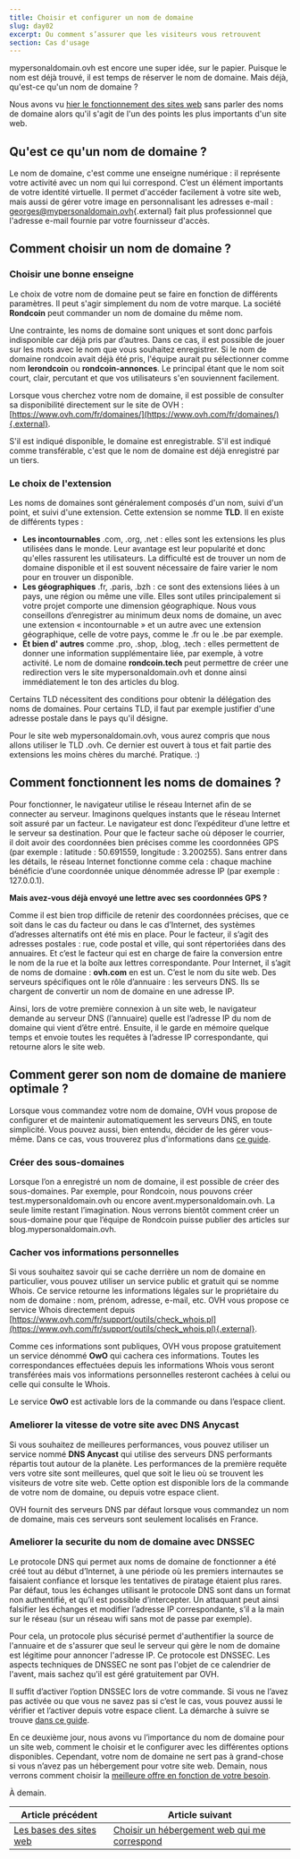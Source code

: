 ```yaml
---
title: Choisir et configurer un nom de domaine
slug: day02
excerpt: Ou comment s’assurer que les visiteurs vous retrouvent
section: Cas d'usage
---
```


mypersonaldomain.ovh est encore une super idée, sur le papier. Puisque le nom est déjà trouvé, il est temps de réserver le nom de domaine. Mais déjà, qu'est-ce qu'un nom de domaine ?

Nous avons vu [hier le fonctionnement des sites web](https://docs.ovh.com/fr/hosting/24-days/day01/) sans parler des noms de domaine alors qu'il s'agit de l'un des points les plus importants d'un site web.

## Qu'est ce qu'un nom de domaine ?
Le nom de domaine, c'est comme une enseigne numérique : il représente votre activité avec un nom qui lui correspond. C’est un élément importants de votre identité virtuelle. Il permet d'accéder facilement à votre site web, mais aussi de gérer votre image en personnalisant les adresses e-mail : [georges@mypersonaldomain.ovh](mailto:georges@mypersonaldomain.ovh){.external} fait plus professionnel que l'adresse e-mail fournie par votre fournisseur d'accès.

## Comment choisir un nom de domaine ?

### Choisir une bonne enseigne
Le choix de votre nom de domaine peut se faire en fonction de différents paramètres. Il peut s'agir simplement du nom de votre marque. La société **Rondcoin** peut commander un nom de domaine du même nom.

Une contrainte, les noms de domaine sont uniques et sont donc parfois indisponible car déjà pris par d’autres. Dans ce cas, il est possible de jouer sur les mots avec le nom que vous souhaitez enregistrer. Si le nom de domaine rondcoin avait déjà été pris, l'équipe aurait pu sélectionner comme nom **lerondcoin** ou **rondcoin-annonces**. Le principal étant que le nom soit court, clair, percutant et que vos utilisateurs s'en souviennent facilement.

Lorsque vous cherchez votre nom de domaine, il est possible de consulter sa disponibilité directement sur le site de OVH : [https://www.ovh.com/fr/domaines/](https://www.ovh.com/fr/domaines/){.external}.

S'il est indiqué disponible, le domaine est enregistrable. S'il est indiqué comme transférable, c'est que le nom de domaine est déjà enregistré par un tiers.

### Le choix de l'extension
Les noms de domaines sont généralement composés d'un nom, suivi d'un point, et suivi d'une extension. Cette extension se nomme **TLD**. Il en existe de différents types :

- **Les incontournables** .com, .org, .net : elles sont les extensions les plus utilisées dans le monde. Leur avantage est leur popularité et donc qu'elles rassurent les utilisateurs. La difficulté est de trouver un nom de domaine disponible et il est souvent nécessaire de faire varier le nom pour en trouver un disponible.
- **Les géographiques** .fr, .paris, .bzh : ce sont des extensions liées à un pays, une région ou même une ville. Elles sont utiles principalement si votre projet comporte une dimension géographique. Nous vous conseillons d’enregistrer au minimum deux noms de domaine, un avec une extension « incontournable » et un autre avec une extension géographique, celle de votre pays, comme le .fr ou le .be par exemple.
- **Et bien d' autres** comme .pro, .shop, .blog, .tech : elles permettent de donner une information supplémentaire liée, par exemple, à votre activité. Le nom de domaine **rondcoin.tech** peut permettre de créer une redirection vers le site mypersonaldomain.ovh et donne ainsi immédiatement le ton des articles du blog.

Certains TLD nécessitent des conditions pour obtenir la délégation des noms de domaines. Pour certains TLD, il faut par exemple justifier d'une adresse postale dans le pays qu'il désigne.

Pour le site web mypersonaldomain.ovh, vous aurez compris que nous allons utiliser le TLD .ovh. Ce dernier est ouvert à tous et fait partie des extensions les moins chères du marché. Pratique. :)

## Comment fonctionnent les noms de domaines ?
Pour fonctionner, le navigateur utilise le réseau Internet afin de se connecter au serveur. Imaginons quelques instants que le réseau Internet soit assuré par un facteur. Le navigateur est donc l’expéditeur d’une lettre et le serveur sa destination. Pour que le facteur sache où déposer le courrier, il doit avoir des coordonnées bien précises comme les coordonnées GPS (par exemple : latitude : 50.691559, longitude : 3.200255). Sans entrer dans les détails, le réseau Internet fonctionne comme cela : chaque machine bénéficie d’une coordonnée unique dénommée adresse IP (par exemple : 127.0.0.1).

**Mais avez-vous déjà envoyé une lettre avec ses coordonnées GPS ?**

Comme il est bien trop difficile de retenir des coordonnées précises, que ce soit dans le cas du facteur ou dans le cas d’Internet, des systèmes d’adresses alternatifs ont été mis en place. Pour le facteur, il s’agit des adresses postales : rue, code postal et ville, qui sont répertoriées dans des annuaires. Et c’est le facteur qui est en charge de faire la conversion entre le nom de la rue et la boîte aux lettres correspondante. Pour Internet, il s’agit de noms de domaine : **ovh.com** en est un. C’est le nom du site web. Des serveurs spécifiques ont le rôle d’annuaire : les serveurs DNS. Ils se chargent de convertir un nom de domaine en une adresse IP.

Ainsi, lors de votre première connexion à un site web, le navigateur demande au serveur DNS (l’annuaire) quelle est l’adresse IP du nom de domaine qui vient d’être entré. Ensuite, il le garde en mémoire quelque temps et envoie toutes les requêtes à l’adresse IP correspondante, qui retourne alors le site web.

## Comment gerer son nom de domaine de maniere optimale ?
Lorsque vous commandez votre nom de domaine, OVH vous propose de configurer et de maintenir automatiquement les serveurs DNS, en toute simplicité. Vous pouvez aussi, bien entendu, décider de les gérer vous-même. Dans ce cas, vous trouverez plus d'informations dans [ce guide](https://docs.ovh.com/fr/domains/editer-ma-zone-dns/).

### Créer des sous-domaines
Lorsque l’on a enregistré un nom de domaine, il est possible de créer des sous-domaines. Par exemple, pour Rondcoin, nous pouvons créer test.mypersonaldomain.ovh ou encore avent.mypersonaldomain.ovh. La seule limite restant l’imagination. Nous verrons bientôt comment créer un sous-domaine pour que l’équipe de Rondcoin puisse publier des articles sur blog.mypersonaldomain.ovh.

### Cacher vos informations personnelles
Si vous souhaitez savoir qui se cache derrière un nom de domaine en particulier, vous pouvez utiliser un service public et gratuit qui se nomme Whois. Ce service retourne les informations légales sur le propriétaire du nom de domaine : nom, prénom, adresse, e-mail, etc. OVH vous propose ce service Whois directement depuis [https://www.ovh.com/fr/support/outils/check_whois.pl](https://www.ovh.com/fr/support/outils/check_whois.pl){.external}.

Comme ces informations sont publiques, OVH vous propose gratuitement un service dénommé **OwO** qui cachera ces informations. Toutes les correspondances effectuées depuis les informations Whois vous seront transférées mais vos informations personnelles resteront cachées à celui ou celle qui consulte le Whois.

Le service **OwO** est activable lors de la commande ou dans l’espace client.

### Ameliorer la vitesse de votre site avec DNS Anycast
Si vous souhaitez de meilleures performances, vous pouvez utiliser un service nommé **DNS Anycast** qui utilise des serveurs DNS performants répartis tout autour de la planète. Les performances de la première requête vers votre site sont meilleures, quel que soit le lieu où se trouvent les visiteurs de votre site web. Cette option est disponible lors de la commande de votre nom de domaine, ou depuis votre espace client.

OVH fournit des serveurs DNS par défaut lorsque vous commandez un nom de domaine, mais ces serveurs sont seulement localisés en France.

### Ameliorer la securite du nom de domaine avec DNSSEC
Le protocole DNS qui permet aux noms de domaine de fonctionner a été créé tout au début d’Internet, à une période où les premiers internautes se faisaient confiance et lorsque les tentatives de piratage étaient plus rares. Par défaut, tous les échanges utilisant le protocole DNS sont dans un format non authentifié, et qu’il est possible d’intercepter. Un attaquant peut ainsi falsifier les échanges et modifier l’adresse IP correspondante, s’il a la main sur le réseau (sur un réseau wifi sans mot de passe par exemple).

Pour cela, un protocole plus sécurisé permet d'authentifier la source de l'annuaire et de s'assurer que seul le serveur qui gère le nom de domaine est légitime pour annoncer l'adresse IP. Ce protocole est DNSSEC. Les aspects techniques de DNSSEC ne sont pas l'objet de ce calendrier de l'avent, mais sachez qu'il est géré gratuitement par OVH.

Il suffit d’activer l’option DNSSEC lors de votre commande. Si vous ne l’avez pas activée ou que vous ne savez pas si c’est le cas, vous pouvez aussi le vérifier et l’activer depuis votre espace client. La démarche à suivre se trouve [dans ce guide](https://docs.ovh.com/fr/domains/securiser-votre-domaine-avec-dnssec/).

En ce deuxième jour, nous avons vu l’importance du nom de domaine pour un site web, comment le choisir et le configurer avec les différentes options disponibles. Cependant, votre nom de domaine ne sert pas à grand-chose si vous n’avez pas un hébergement pour votre site web. Demain, nous verrons comment choisir la [meilleure offre en fonction de votre besoin](https://docs.ovh.com/fr/hosting/24-days/day03/).

À demain.

| Article précédent | Article suivant |
|---|---|
| [Les bases des sites web](https://docs.ovh.com/fr/hosting/24-days/day01/) | [Choisir un hébergement web qui me correspond](https://docs.ovh.com/fr/hosting/24-days/day03/) |